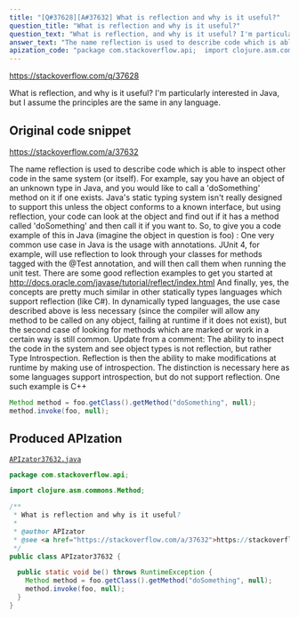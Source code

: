 ```yaml
---
title: "[Q#37628][A#37632] What is reflection and why is it useful?"
question_title: "What is reflection and why is it useful?"
question_text: "What is reflection, and why is it useful? I'm particularly interested in Java, but I assume the principles are the same in any language."
answer_text: "The name reflection is used to describe code which is able to inspect other code in the same system (or itself). For example, say you have an object of an unknown type in Java, and you would like to call a 'doSomething' method on it if one exists. Java's static typing system isn't really designed to support this unless the object conforms to a known interface, but using reflection, your code can look at the object and find out if it has a method called 'doSomething' and then call it if you want to. So, to give you a code example of this in Java (imagine the object in question is foo) : One very common use case in Java is the usage with annotations. JUnit 4, for example, will use reflection to look through your classes for methods tagged with the @Test annotation, and will then call them when running the unit test. There are some good reflection examples to get you started at http://docs.oracle.com/javase/tutorial/reflect/index.html And finally, yes, the concepts are pretty much similar in other statically types languages which support reflection (like C#). In dynamically typed languages, the use case described above is less necessary (since the compiler will allow any method to be called on any object, failing at runtime if it does not exist), but the second case of looking for methods which are marked or work in a certain way is still common. Update from a comment: The ability to inspect the code in the system and see object types is   not reflection, but rather Type Introspection. Reflection is then the   ability to make modifications at runtime by making use of   introspection. The distinction is necessary here as some languages   support introspection, but do not support reflection. One such example   is C++"
apization_code: "package com.stackoverflow.api;  import clojure.asm.commons.Method;  /**  * What is reflection and why is it useful?  *  * @author APIzator  * @see <a href=\"https://stackoverflow.com/a/37632\">https://stackoverflow.com/a/37632</a>  */ public class APIzator37632 {    public static void be() throws RuntimeException {     Method method = foo.getClass().getMethod(\"doSomething\", null);     method.invoke(foo, null);   } }"
---
```


https://stackoverflow.com/q/37628

What is reflection, and why is it useful?
I&#x27;m particularly interested in Java, but I assume the principles are the same in any language.



## Original code snippet

https://stackoverflow.com/a/37632

The name reflection is used to describe code which is able to inspect other code in the same system (or itself).
For example, say you have an object of an unknown type in Java, and you would like to call a &#x27;doSomething&#x27; method on it if one exists. Java&#x27;s static typing system isn&#x27;t really designed to support this unless the object conforms to a known interface, but using reflection, your code can look at the object and find out if it has a method called &#x27;doSomething&#x27; and then call it if you want to.
So, to give you a code example of this in Java (imagine the object in question is foo) :
One very common use case in Java is the usage with annotations. JUnit 4, for example, will use reflection to look through your classes for methods tagged with the @Test annotation, and will then call them when running the unit test.
There are some good reflection examples to get you started at http://docs.oracle.com/javase/tutorial/reflect/index.html
And finally, yes, the concepts are pretty much similar in other statically types languages which support reflection (like C#). In dynamically typed languages, the use case described above is less necessary (since the compiler will allow any method to be called on any object, failing at runtime if it does not exist), but the second case of looking for methods which are marked or work in a certain way is still common.
Update from a comment:
The ability to inspect the code in the system and see object types is
  not reflection, but rather Type Introspection. Reflection is then the
  ability to make modifications at runtime by making use of
  introspection. The distinction is necessary here as some languages
  support introspection, but do not support reflection. One such example
  is C++

```java
Method method = foo.getClass().getMethod("doSomething", null);
method.invoke(foo, null);
```

## Produced APIzation

[`APIzator37632.java`](https://github.com/pasqualesalza/apization-temp-data/raw/master/apizations/java/APIzator37632.java)

```java
package com.stackoverflow.api;

import clojure.asm.commons.Method;

/**
 * What is reflection and why is it useful?
 *
 * @author APIzator
 * @see <a href="https://stackoverflow.com/a/37632">https://stackoverflow.com/a/37632</a>
 */
public class APIzator37632 {

  public static void be() throws RuntimeException {
    Method method = foo.getClass().getMethod("doSomething", null);
    method.invoke(foo, null);
  }
}

```